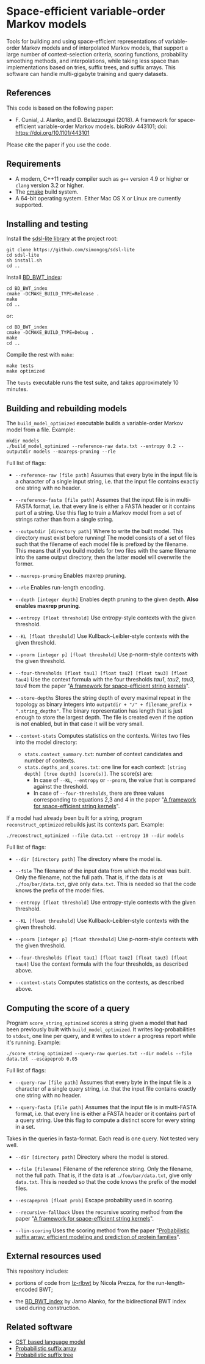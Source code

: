 Space-efficient variable-order Markov models
=========

Tools for building and using space-efficient representations of variable-order Markov models and of interpolated Markov models, that support a large number of context-selection criteria, scoring functions, probability smoothing methods, and interpolations, while taking less space than implementations based on tries, suffix trees, and suffix arrays. This software can handle multi-gigabyte training and query datasets.

References
------------

This code is based on the following paper:

* F. Cunial, J. Alanko, and D. Belazzougui (2018). A framework for space-efficient variable-order Markov models. bioRxiv 443101; doi: https://doi.org/10.1101/443101

Please cite the paper if you use the code.


Requirements
------------

* A modern, C++11 ready compiler such as `g++` version 4.9 or higher or `clang` version 3.2 or higher.
* The [cmake][cmake] build system.
* A 64-bit operating system. Either Mac OS X or Linux are currently supported.


Installing and testing
------------

Install the [sdsl-lite library](https://github.com/simongog/sdsl-lite) at the project root:

```
git clone https://github.com/simongog/sdsl-lite
cd sdsl-lite
sh install.sh
cd ..
```

Install [BD_BWT_index](https://github.com/jnalanko/BD_BWT_index):

```
cd BD_BWT_index
cmake -DCMAKE_BUILD_TYPE=Release .
make
cd ..
```

or:

```
cd BD_BWT_index
cmake -DCMAKE_BUILD_TYPE=Debug . 
make
cd ..
```

Compile the rest with `make`:

```
make tests
make optimized
```

The `tests` executable runs the test suite, and takes approximately 10 minutes.



Building and rebuilding models
------------

The `build_model_optimized` executable builds a variable-order Markov model from a file. Example:

```
mkdir models
./build_model_optimized --reference-raw data.txt --entropy 0.2 --outputdir models --maxreps-pruning --rle
```

Full list of flags:

* `--reference-raw [file path]` Assumes that every byte in the input file is a character of a single input string, i.e. that the input file contains exactly one string with no header.

* `--reference-fasta [file path]` Assumes that the input file is in multi-FASTA format, i.e. that every line is either a FASTA header or it contains part of a string. Use this flag to train a Markov model from a set of strings rather than from a single string.
    
* `--outputdir [directory path]` Where to write the built model. This directory must exist before running! The model consists of a set of files such that the filename of each model file is prefixed by the filename. This means that if you build models for two files with the same filename into the same output directory, then the latter model will overwrite the former.
     
* `--maxreps-pruning` Enables maxrep pruning.
    
* `--rle` Enables run-length encoding.
    
* `--depth [integer depth]` Enables depth pruning to the given depth. **Also enables maxrep pruning**.
   
* `--entropy [float threshold]` Use entropy-style contexts with the given threshold.
   
* `--KL [float threshold]` Use Kullback–Leibler-style contexts with the given threshold.
    
* `--pnorm [integer p] [float threshold]` Use p-norm-style contexts with the given threshold.
    
* `--four-thresholds [float tau1] [float tau2] [float tau3] [float tau4]` Use the context formula with the four thresholds *tau1*, *tau2*, *tau3*, *tau4* from the paper "[A framework for space-efficient string kernels][KERNELSPAPER]".
    
* `--store-depths` Stores the string depth of every maximal repeat in the topology as binary integers into `outputdir + "/" + filename_prefix + ".string_depths"`. The binary representation has length that is just enough to store the largest depth.    The file is created even if the option is not enabled, but in that case it will be very small.

* `--context-stats` Computes statistics on the contexts. Writes two files into the model directory:
  * `stats.context_summary.txt`: number of context candidates and number of contexts.
  * `stats.depths_and_scores.txt`: one line for each context: `[string depth] [tree depth] [score(s)]`. The score(s) are:
    * In case of `--KL`, `--entropy` or `--pnorm`, the value that is compared against the threshold. 
    * In case of `--four-thresholds`, there are three values corresponding to equations 2,3 and 4 in the paper "[A framework for space-efficient string kernels][KERNELSPAPER]".

If a model had already been built for a string, program `reconstruct_optimized` rebuilds just its contexts part. Example:

```
./reconstruct_optimized --file data.txt --entropy 10 --dir models
```

Full list of flags:

* `--dir [directory path]` The directory where the model is.

* `--file` The filename of the input data from which the model was built. Only the
    filename, not the full path. That is, if the data is at `./foo/bar/data.txt`,
    give only `data.txt`. This is needed so that the code knows the prefix of the 
    model files.
    
* `--entropy [float threshold]` Use entropy-style contexts with the given threshold.
   
* `--KL [float threshold]` Use Kullback–Leibler-style contexts with the given threshold.
    
* `--pnorm [integer p] [float threshold]` Use p-norm-style contexts with the given threshold.
    
* `--four-thresholds [float tau1] [float tau2] [float tau3] [float tau4]` Use the context formula with the four thresholds, as described above.

* `--context-stats` Computes statistics on the contexts, as described above.



Computing the score of a query
---------

Program `score_string_optimized` scores a string given a model that had been previously built with `build_model_optimized`. It writes log-probabilities to `stdout`, one line per query, and it writes to `stderr` a progress report while it's running. Example:

```
./score_string_optimized --query-raw queries.txt --dir models --file data.txt --escapeprob 0.05
```

Full list of flags:

* `--query-raw [file path]` Assumes that every byte in the input file is a character of a single query string, i.e. that the input file contains exactly one string with no header.

* `--query-fasta [file path]` Assumes that the input file is in multi-FASTA format, i.e. that every line is either a FASTA header or it contains part of a query string. Use this flag to compute a distinct score for every string in a set.

Takes in the queries in fasta-format. Each read is one query. Not tested very well.
      
* `--dir [directory path]` Directory where the model is stored.
    
* `--file [filename]` Filename of the reference string. Only the filename, not the full path. 
    That is, if the data is at `./foo/bar/data.txt`, give only `data.txt`. This 
    is needed so that the code knows the prefix of the model files.

* `--escapeprob [float prob]` Escape probability used in scoring.

* `--recursive-fallback` Uses the recursive scoring method from the paper "[A framework for space-efficient string kernels][KERNELSPAPER]".

* `--lin-scoring` Uses the scoring method from the paper "[Probabilistic suffix array: efficient modeling and prediction of protein families][SAPAPER]".


[KERNELSPAPER]: https://link.springer.com/article/10.1007/s00453-017-0286-4 "A framework for space-efficient string kernels"
[SAPAPER]: https://academic.oup.com/bioinformatics/article/28/10/1314/211256 "Probabilistic suffix array: efficient modeling and prediction of protein families"
[PREZZA]: https://github.com/nicolaprezza/lz-rlbwt
[cmake]: http://www.cmake.org/ "CMake tool"

<!---
If there is a problem with some of the flags maybe I updated the flags but forgot
to update this documentation, or maybe I typoed something. In this case please check
the main-function in score_string.cpp to see what the flags really are and how they 
are parsed.    
    
If there is a problem with some of the flags maybe I updated the flags but forgot
to update this documentation, or maybe I typoed something. In this case please check
the main-function in build_model.cpp to see what the flags really are and how they 
are parsed.
-->


External resources used
---------

This repository includes:

* portions of code from [lz-rlbwt][PREZZA] by Nicola Prezza, for the run-length-encoded BWT;

* the [BD_BWT_index](https://github.com/jnalanko/BD_BWT_index) by Jarno Alanko, for the bidirectional BWT index used during construction.


Related software
---------

* [CST based language model](https://github.com/eehsan/cstlm)
* [Probabilistic suffix array](http://community.wvu.edu/~daadjeroh/projects/)
* [Probabilistic suffix tree](http://bejerano.stanford.edu/resources.html)


